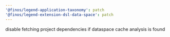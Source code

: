 ```yaml
---
'@finos/legend-application-taxonomy': patch
'@finos/legend-extension-dsl-data-space': patch
---
```


disable fetching project dependencies if dataspace cache analysis is found 